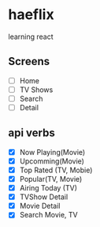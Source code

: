 # haeflix

learning react

## Screens

- [ ] Home
- [ ] TV Shows
- [ ] Search 
- [ ] Detail

## api verbs


- [x] Now Playing(Movie)
- [x] Upcomming(Movie)
- [x] Top Rated (TV, Mobie)
- [x] Popular(TV, Movie)
- [x] Airing Today (TV) 
- [x] TVShow Detail 
- [x] Movie Detail
- [x] Search Movie, TV